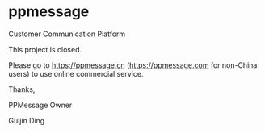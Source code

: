 # ppmessage
Customer Communication Platform


This project is closed. 

Please go to https://ppmessage.cn (https://ppmessage.com for non-China users) to use online commercial service. 

Thanks,

PPMessage Owner

Guijin Ding
